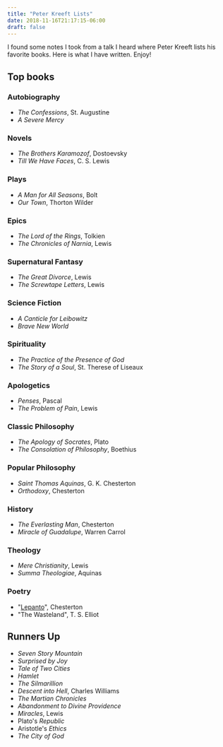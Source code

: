 ```yaml
---
title: "Peter Kreeft Lists"
date: 2018-11-16T21:17:15-06:00
draft: false
---
```


I found some notes I took from a talk I heard where Peter Kreeft lists his favorite books. Here is what I have written. Enjoy!

## Top books

### Autobiography

* _The Confessions_, St. Augustine
* _A Severe Mercy_

### Novels

* _The Brothers Karamozof_, Dostoevsky
* _Till We Have Faces_, C. S. Lewis

### Plays

* _A Man for All Seasons_, Bolt
* _Our Town_, Thorton Wilder

### Epics

* _The Lord of the Rings_, Tolkien
* _The Chronicles of Narnia_, Lewis

### Supernatural Fantasy

* _The Great Divorce_, Lewis
* _The Screwtape Letters_, Lewis

### Science Fiction

* _A Canticle for Leibowitz_
* _Brave New World_

### Spirituality

* _The Practice of the Presence of God_
* _The Story of a Soul_, St. Therese of Liseaux

### Apologetics

* _Penses_, Pascal
* _The Problem of Pain_, Lewis

### Classic Philosophy

* _The Apology of Socrates_, Plato
* _The Consolation of Philosophy_, Boethius

### Popular Philosophy

* _Saint Thomas Aquinas_, G. K. Chesterton
* _Orthodoxy_, Chesterton

### History

* _The Everlasting Man_, Chesterton
* _Miracle of Guadalupe_, Warren Carrol

### Theology

* _Mere Christianity_, Lewis
* _Summa Theologiae_, Aquinas

### Poetry

* "[Lepanto](https://www.poetryfoundation.org/poems/47917/lepanto)", Chesterton
* "The Wasteland", T. S. Elliot

## Runners Up

* _Seven Story Mountain_
* _Surprised by Joy_
* _Tale of Two Cities_
* _Hamlet_
* _The Silmarillion_
* _Descent into Hell_, Charles Williams
* _The Martian Chronicles_
* _Abandonment to Divine Providence_
* _Miracles_, Lewis
* Plato's _Republic_
* Aristotle's _Ethics_
* _The City of God_
